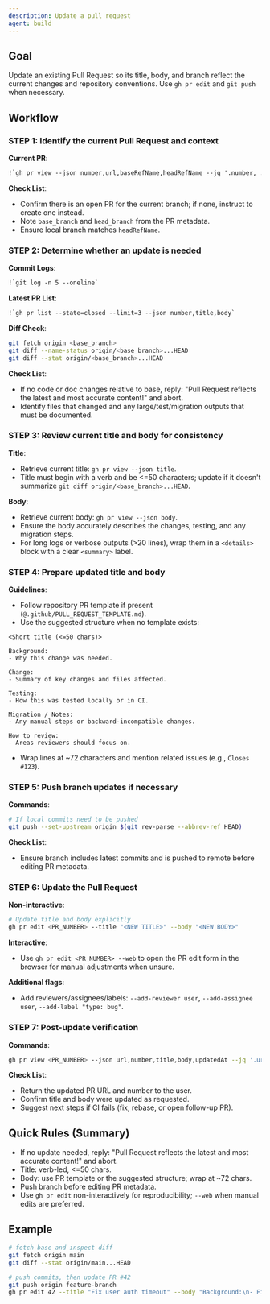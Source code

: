 ```yaml
---
description: Update a pull request
agent: build
---
```


## Goal

Update an existing Pull Request so its title, body, and branch reflect the
current changes and repository conventions. Use `gh pr edit` and `git push` when
necessary.

## Workflow

### STEP 1: Identify the current Pull Request and context

**Current PR**:

```txt
!`gh pr view --json number,url,baseRefName,headRefName --jq '.number, .url, .baseRefName, .headRefName'`
```

**Check List**:

- Confirm there is an open PR for the current branch; if none, instruct to
  create one instead.
- Note `base_branch` and `head_branch` from the PR metadata.
- Ensure local branch matches `headRefName`.

### STEP 2: Determine whether an update is needed

**Commit Logs**:

```txt
!`git log -n 5 --oneline`
```

**Latest PR List**:

```txt
!`gh pr list --state=closed --limit=3 --json number,title,body`
```

**Diff Check**:

```sh
git fetch origin <base_branch>
git diff --name-status origin/<base_branch>...HEAD
git diff --stat origin/<base_branch>...HEAD
```

**Check List**:

- If no code or doc changes relative to base, reply: "Pull Request reflects the
  latest and most accurate content!" and abort.
- Identify files that changed and any large/test/migration outputs that must be
  documented.

### STEP 3: Review current title and body for consistency

**Title**:

- Retrieve current title: `gh pr view --json title`.
- Title must begin with a verb and be <=50 characters; update if it doesn't
  summarize `git diff origin/<base_branch>...HEAD`.

**Body**:

- Retrieve current body: `gh pr view --json body`.
- Ensure the body accurately describes the changes, testing, and any migration
  steps.
- For long logs or verbose outputs (>20 lines), wrap them in a `<details>` block
  with a clear `<summary>` label.

### STEP 4: Prepare updated title and body

**Guidelines**:

- Follow repository PR template if present
  (`@.github/PULL_REQUEST_TEMPLATE.md`).
- Use the suggested structure when no template exists:

```text
<Short title (<=50 chars)>

Background:
- Why this change was needed.

Change:
- Summary of key changes and files affected.

Testing:
- How this was tested locally or in CI.

Migration / Notes:
- Any manual steps or backward-incompatible changes.

How to review:
- Areas reviewers should focus on.
```

- Wrap lines at ~72 characters and mention related issues (e.g., `Closes #123`).

### STEP 5: Push branch updates if necessary

**Commands**:

```sh
# If local commits need to be pushed
git push --set-upstream origin $(git rev-parse --abbrev-ref HEAD)
```

**Check List**:

- Ensure branch includes latest commits and is pushed to remote before editing
  PR metadata.

### STEP 6: Update the Pull Request

**Non-interactive**:

```sh
# Update title and body explicitly
gh pr edit <PR_NUMBER> --title "<NEW TITLE>" --body "<NEW BODY>"
```

**Interactive**:

- Use `gh pr edit <PR_NUMBER> --web` to open the PR edit form in the browser for
  manual adjustments when unsure.

**Additional flags**:

- Add reviewers/assignees/labels: `--add-reviewer user`, `--add-assignee user`,
  `--add-label "type: bug"`.

### STEP 7: Post-update verification

**Commands**:

```sh
gh pr view <PR_NUMBER> --json url,number,title,body,updatedAt --jq '.url, .number, .title, .updatedAt'
```

**Check List**:

- Return the updated PR URL and number to the user.
- Confirm title and body were updated as requested.
- Suggest next steps if CI fails (fix, rebase, or open follow-up PR).

## Quick Rules (Summary)

- If no update needed, reply: "Pull Request reflects the latest and most
  accurate content!" and abort.
- Title: verb-led, <=50 chars.
- Body: use PR template or the suggested structure; wrap at ~72 chars.
- Push branch before editing PR metadata.
- Use `gh pr edit` non-interactively for reproducibility; `--web` when manual
  edits are preferred.

## Example

```sh
# fetch base and inspect diff
git fetch origin main
git diff --stat origin/main...HEAD

# push commits, then update PR #42
git push origin feature-branch
gh pr edit 42 --title "Fix user auth timeout" --body "Background:\n- Fixes...\nTesting:\n- Ran unit tests...\n"
```
